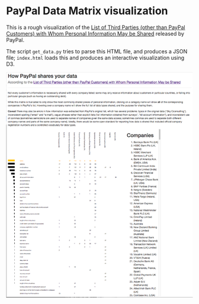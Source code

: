 # PayPal Data Matrix visualization

This is a rough visualization of the [List of Third Parties (other than PayPal Customers) with Whom Personal Information May be Shared](https://www.paypal.com/ie/webapps/mpp/ua/third-parties-list) released by PayPal.

The script ``get_data.py`` tries to parse this HTML file, and produces a JSON file; ``index.html`` loads this and produces an interactive visualization using D3.

![Screenshot](screenshot.png)